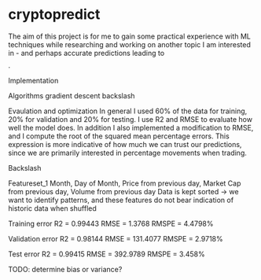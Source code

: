 # cryptopredict

The aim of this project is for me to gain some practical experience with ML techniques while researching and working on another topic I am interested in - and perhaps accurate predictions leading to $$$$. 

Implementation

Algorithms
gradient descent
backslash

Evaulation and optimization
In general I used 60% of the data for training, 20% for validation and 20% for testing.
I use R2 and RMSE to evaluate how well the model does. In addition I also implemented a modification to RMSE, and I compute the root of the squared mean percentage errors. This expression is more indicative of how much we can trust our predictions, since we are primarily interested in percentage movements when trading.

Backslash

Featureset_1
Month, Day of Month, Price from previous day, Market Cap from previous day, Volume from previous day
Data is kept sorted -> we want to identify patterns, and these features do not bear indication of historic data when shuffled

Training error
R2 = 0.99443
RMSE = 1.3768
RMSPE =  4.4798%

Validation error
R2 = 0.98144
RMSE = 131.4077
RMSPE =  2.9718%

Test error
R2 = 0.99415
RMSE = 392.9789
RMSPE =  3.458%

TODO: determine bias or variance?
